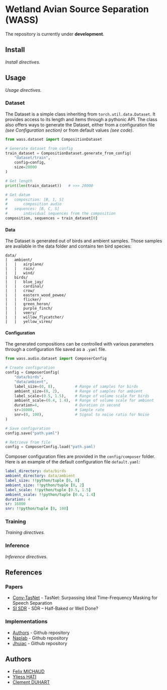 # Wetland Avian Source Separation (WASS)

The repository is currently under **development**.

## Install

*Install directives.*

## Usage

*Usage directives.*

### Dataset

The Dataset is a simple class inheriting from `torch.util.data.Dataset`. It provides access to its length and items through a pythonic API. The class also offers ways to generate the Dataset, either from a configuration file *(see Configuration section)* or from default values *(see code)*.

```python
from wass.dataset import CompositionDataset

# Generate dataset from config
train_dataset = CompositionDataset.generate_from_config(
    "dataset/train",
    config=config,
    size=20000
)

# Get length
print(len(train_dataset))   # >>> 20000

# Get datum
#   composition: [B, 1, S]
#       composition audio 
#   sequences: [B, C, S]
#       individual sequences from the composition
composition, sequences = train_dataset[0]
```

#### Data

The Dataset is generated out of birds and ambient samples. Those samples are 
available in the data folder and contains ten bird species:

```
data/
|   ambient/
|   |   airplane/
|   |   rain/
|   |   wind/
|   birds/
|   |   blue_jay/
|   |   cardinal/
|   |   crow/
|   |   eastern_wood_pewee/
|   |   flicker/
|   |   green_heron/
|   |   purple_finch/
|   |   veery/
|   |   willow_flycatcher/
|   |   yellow_vireo/
```

#### Configuration

The generated compositions can be controlled with various parameters through a configuration file saved as a `.yaml` file.

```python
from wass.audio.dataset import ComposerConfig

# Create configuration
config = ComposerConfig(
    "data/birds",
    "data/ambient",
    label_size=(0, 8),         # Range of samples for birds
    ambient_size=(0, 2),       # Range of samples for ambient
    label_scale=(0.5, 1.5),    # Range of volume scale for birds
    ambient_scale=(0.4, 1.4),  # Range of volume scale for ambient
    duration=4,                # Duration in second
    sr=16000,                  # Sample rate
    snr=(0, 100),              # Signal to noise ratio for Noise
)

# Save configuration
config.save("path.yaml")

# Retrieve from file
config = ComposerConfig.load("path.yaml)
```

Composer configuration files are provided in the `config/composer` folder. Here is an example of the default configuration file `default.yaml`:

```yaml
label_directory: data/birds
ambient_directory: data/ambient
label_size: !!python/tuple [0, 8]
ambient_size: !!python/tuple [0, 2]
label_scale: !!python/tuple [0.5, 1.5]
ambient_scale: !!python/tuple [0.4, 1.4]
duration: 4
sr: 16000
snr: !!python/tuple [0, 100]
```

### Training

*Training directives.*

### Inference

*Inference directives.*

## References

### Papers
- [Conv-TasNet] - TasNet: Surpassing Ideal Time-Frequency Masking for Speech Separation
- [SI SDR] - SDR – Half-Baked or Well Done?

### Implementations
- [Authors] - Github repository
- [Naplab] - Github repository
- [Jhuiac] - Github repository

[Conv-TasNet]: https://arxiv.org/abs/1809.07454
[SI SDR]: https://arxiv.org/pdf/1811.02508.pdf
[Authors]: https://github.com/kaituoxu/Conv-TasNet
[Naplab]: https://github.com/naplab/Conv-TasNet
[Jhuiac]: https://github.com/jhuiac/conv-tas-net

## Authors

- [Felix MICHAUD]
- [Yliess HATI]
- [Clement DUHART]

[Felix MICHAUD]: https://github.com/FelixMichaud
[Yliess HATI]: https://github.com/yliess86
[Clement DUHART]: https://github.com/slash6475
